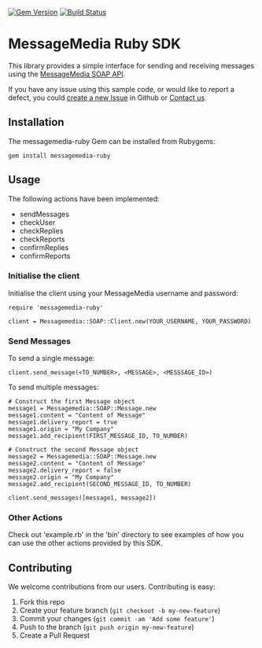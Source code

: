 [![Gem Version](https://badge.fury.io/rb/messagemedia-ruby.svg)](http://badge.fury.io/rb/messagemedia-ruby)
[![Build Status](https://travis-ci.org/messagemedia/messagemedia-ruby.svg)](https://travis-ci.org/messagemedia/messagemedia-ruby)

# MessageMedia Ruby SDK
This library provides a simple interface for sending and receiving messages using the [MessageMedia SOAP API](http://www.messagemedia.com.au/wp-content/uploads/2013/05/MessageMedia_Messaging_Web_Service.pdf?eacfbb).

If you have any issue using this sample code, or would like to report a defect, you could [create a new Issue](https://github.com/messagemedia/messagemedia-ruby/issues/new) in Github or [Contact us](http://www.messagemedia.com.au/contact-us).

## Installation
The messagemedia-ruby Gem can be installed from Rubygems:

    gem install messagemedia-ruby

## Usage
The following actions have been implemented:

  * sendMessages
  * checkUser
  * checkReplies
  * checkReports
  * confirmReplies
  * confirmReports

### Initialise the client
Initialise the client using your MessageMedia username and password:

    require 'messagemedia-ruby'

    client = Messagemedia::SOAP::Client.new(YOUR_USERNAME, YOUR_PASSWORD)

### Send Messages
To send a single message:

    client.send_message(<TO_NUMBER>, <MESSAGE>, <MESSSAGE_ID>)

To send multiple messages:

    # Construct the first Message object
    message1 = Messagemedia::SOAP::Message.new
    message1.content = "Content of Message"
    message1.delivery_report = true
    message1.origin = "My Company"
    message1.add_recipient(FIRST_MESSAGE_ID, TO_NUMBER)

    # Construct the second Message object
    message2 = Messagemedia::SOAP::Message.new
    message2.content = "Content of Message"
    message2.delivery_report = false
    message2.origin = "My Company"
    message2.add_recipient(SECOND_MESSAGE_ID, TO_NUMBER)

    client.send_messages([message1, message2])

### Other Actions
Check out 'example.rb' in the 'bin' directory to see examples of how you can use the other actions provided by this SDK.

## Contributing
We welcome contributions from our users. Contributing is easy:

  1.  Fork this repo
  2.  Create your feature branch (`git checkout -b my-new-feature`)
  3.  Commit your changes (`git commit -am 'Add some feature'`)
  4.  Push to the branch (`git push origin my-new-feature`)
  5.  Create a Pull Request
